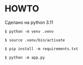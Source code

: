 # HOWTO

Сделано на python 3.11

`$ python -m venv .venv`

`$ source .venv/bin/activate`

`$ pip install -m requirements.txt`

`$ python -m app.py`
